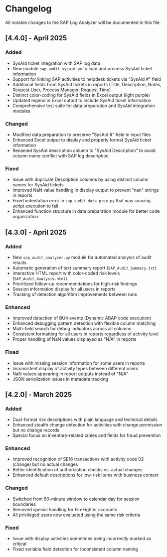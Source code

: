 # Changelog

All notable changes to the SAP Log Analyzer will be documented in this file.

## [4.4.0] - April 2025

### Added
- SysAid ticket integration with SAP log data
- New module `sap_audit_sysaid.py` to load and process SysAid ticket information
- Support for linking SAP activities to helpdesk tickets via "SysAid #" field
- Additional fields from SysAid tickets in reports (Title, Description, Notes, Request User, Process Manager, Request Time)
- Distinct color-coding for SysAid fields in Excel output (light purple)
- Updated legend in Excel output to include SysAid ticket information
- Comprehensive test suite for data preparation and SysAid integration modules

### Changed
- Modified data preparation to preserve "SysAid #" field in input files
- Enhanced Excel output to display and properly format SysAid ticket information
- Renamed SysAid description column to "SysAid Description" to avoid column name conflict with SAP log description

### Fixed
- Issue with duplicate Description columns by using distinct column names for SysAid tickets
- Improved NaN value handling in display output to prevent "nan" strings in reports
- Fixed indentation error in `sap_audit_data_prep.py` that was causing script execution to fail
- Enhanced function structure in data preparation module for better code organization

## [4.3.0] - April 2025

### Added
- New `sap_audit_analyzer.py` module for automated analysis of audit results
- Automatic generation of text summary report (`SAP_Audit_Summary.txt`)
- Interactive HTML report with color-coded risk levels (`SAP_Audit_Analysis.html`)
- Prioritized follow-up recommendations for high-risk findings
- Session information display for all users in reports
- Tracking of detection algorithm improvements between runs

### Enhanced
- Improved detection of BU4 events (Dynamic ABAP code execution)
- Enhanced debugging pattern detection with flexible column matching
- Multi-field search for debug indicators across all columns
- Consistent formatting for all users in reports regardless of activity level
- Proper handling of NaN values displayed as "N/A" in reports

### Fixed
- Issue with missing session information for some users in reports
- Inconsistent display of activity types between different users
- NaN values appearing in report outputs instead of "N/A"
- JSON serialization issues in metadata tracking

## [4.2.0] - March 2025

### Added
- Dual-format risk descriptions with plain language and technical details
- Enhanced stealth change detection for activities with change permission but no change records
- Special focus on inventory-related tables and fields for fraud prevention

### Enhanced
- Improved recognition of SE16 transactions with activity code 02 (change) but no actual changes
- Better identification of authorization checks vs. actual changes
- Enhanced default descriptions for low-risk items with business context

### Changed
- Switched from 60-minute window to calendar day for session boundaries
- Removed special handling for FireFighter accounts
- All privileged users now evaluated using the same risk criteria

### Fixed
- Issue with display activities sometimes being incorrectly marked as critical
- Fixed variable field detection for inconsistent column naming
